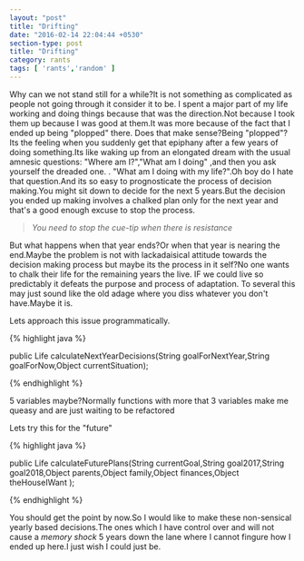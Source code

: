 ```yaml
---
layout: "post"
title: "Drifting"
date: "2016-02-14 22:04:44 +0530"
section-type: post
title: "Drifting"
category: rants
tags: [ 'rants','random' ]
---
```


Why can we not stand still for a while?It is not something as complicated as
 people not going through it consider it to be. I spent a major part of my life
 working  and doing things because that was the direction.Not because I took them up because I was good at them.It was more because of the fact that I ended up being "plopped" there. Does that make sense?Being "plopped"?Its the feeling when you suddenly get that epiphany after a few years of doing something.Its like waking up from an elongated dream with the usual amnesic questions:
 "Where am I?","What am I doing" ,and then you ask yourself the dreaded one. . "What am I doing with my life?".Oh boy do I hate that question.And its so easy to prognosticate the process of decision making.You might sit down to decide for the next 5 years.But the decision you ended up making involves a chalked plan only for the next year and that's a good enough excuse to stop the process.


> _You need to stop the cue-tip when there is resistance_

 But what happens when that year ends?Or when that year is nearing the end.Maybe the problem is not with lackadaisical attitude towards the decision making process but maybe its the process in it self?No one wants to chalk their life for the remaining years the live. IF we could live so predictably it defeats the purpose and process of adaptation.
 To several this may just sound like the old adage where you diss whatever you don't have.Maybe it is.

 Lets approach this issue programmatically.

{% highlight java %}

 public Life calculateNextYearDecisions(String goalForNextYear,String goalForNow,Object currentSituation);

 {% endhighlight %}


5 variables maybe?Normally functions with more that 3 variables make me queasy and are just waiting to be refactored

 Lets try this for the "future"

{% highlight java %}

public Life calculateFuturePlans(String currentGoal,String goal2017,String goal2018,Object parents,Object family,Object finances,Object theHouseIWant  );

{% endhighlight %}

You should get the point by now.So I would like to make these non-sensical yearly based decisions.The ones which I have control over and will not cause a _memory shock_ 5 years down the lane where I cannot fingure how I ended up here.I just wish I could just be.

